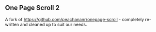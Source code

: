 ## One Page Scroll 2

A fork of https://github.com/peachananr/onepage-scroll - completely re-written and cleaned up to suit our needs.